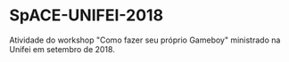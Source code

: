 # SpACE-UNIFEI-2018
Atividade do workshop "Como fazer seu próprio Gameboy" ministrado na Unifei em setembro de 2018.
